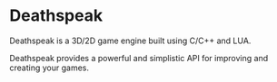 # Deathspeak
Deathspeak is a 3D/2D game engine built using C/C++ and LUA.

Deathspeak provides a powerful and simplistic API for improving and creating your games.